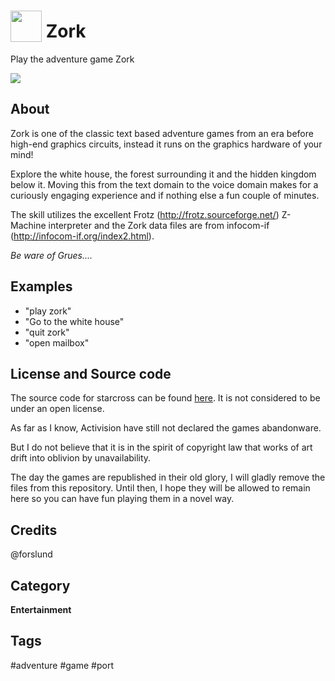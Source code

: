 # <img src='https://raw.githack.com/FortAwesome/Font-Awesome/master/svgs/solid/door-open.svg' card_color='#00ff00' width='50' height='50' style='vertical-align:bottom'/> Zork
Play the adventure game Zork

![](http://infocom.elsewhere.org/gallery/zork1/zork1.jpg)

## About 
Zork is one of the classic text based adventure games from an era before high-end graphics circuits, instead it runs on the graphics hardware of your mind!

Explore the white house, the forest surrounding it and the hidden kingdom below it. 
Moving this from the text domain to the voice domain makes for a curiously engaging experience and if nothing else a fun couple of minutes.

The skill utilizes the excellent Frotz (http://frotz.sourceforge.net/) Z-Machine interpreter and the Zork data files are from infocom-if (http://infocom-if.org/index2.html).

*Be ware of Grues....*

## Examples 
* "play zork"
* "Go to the white house"
* "quit zork"
* "open mailbox"

## License and Source code

The source code for starcross can be found [here](https://github.com/historicalsource/zork1).  It is not considered to be under an open license.

As far as I know, Activision have still not declared the games abandonware. 

But I do not believe that it is in the spirit of copyright law that works of art drift into oblivion by unavailability. 
 
The day the games are republished in their old glory, I will gladly remove the files from this repository. Until then, I hope they will be allowed to remain here so you can have fun playing them in a novel way.

## Credits 
@forslund

## Category
**Entertainment**

## Tags
#adventure
#game
#port

